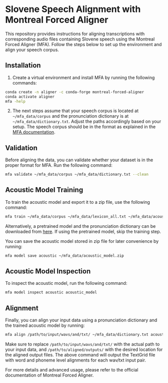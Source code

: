 # Slovene Speech Alignment with Montreal Forced Aligner

This repository provides instructions for aligning transcriptions with corresponding audio files containing Slovene speech using the Montreal Forced Aligner (MFA). Follow the steps below to set up the environment and align your speech corpus.

## Installation

1. Create a virtual environment and install MFA by running the following commands:

```bash
conda create -n aligner -c conda-forge montreal-forced-aligner
conda activate aligner
mfa -help
```

2. The next steps assume that your speech corpus is located at `~/mfa_data/corpus` and the pronunciation dictionary is at `~/mfa_data/dictionary.txt`. Adjust the paths accordingly based on your setup. The speech corpus should be in the format as explained in the [MFA documentation](https://montreal-forced-aligner.readthedocs.io/en/latest/user_guide/dictionary.html).

## Validation

Before aligning the data, you can validate whether your dataset is in the proper format for MFA. Run the following command:

```bash
mfa validate ~/mfa_data/corpus ~/mfa_data/dictionary.txt --clean
```

## Acoustic Model Training

To train the acoustic model and export it to a zip file, use the following command:

```bash
mfa train ~/mfa_data/corpus ~/mfa_data/lexicon_all.txt ~/mfa_data/acoustic_model.zip
```

Alternatively, a pretrained model and the pronunciation dictionary can be downloaded from [here](https://unilj-my.sharepoint.com/:f:/g/personal/janezkrfe_fe1_uni-lj_si/EpYgD7Y3PrlFgtIwSH7nkJoByWgpE2beKOpoP4R_NnkobQ?e=JcTKVM). If using the pretrained model, skip the training step.

You can save the acoustic model stored in zip file for later convenience by running:

```bash
mfa model save acoustic ~/mfa_data/acoustic_model.zip
```

## Acoustic Model Inspection

To inspect the acoustic model, run the following command:

```bash
mfa model inspect acoustic acoustic_model
```

## Alignment

Finally, you can align your input data using a pronunciation dictionary and the trained acoustic model by running:

```bash
mfa align /path/to/input/wavs/and/txt/ ~/mfa_data/dictionary.txt acoustic_model /path/to/aligned/outputs/
```

Make sure to replace `/path/to/input/wavs/and/txt/` with the actual path to your input data, and `/path/to/aligned/outputs/` with the desired location for the aligned output files. The above command will output the TextGrid file with word and phoneme level alignments for each wav/txt input pair.

For more details and advanced usage, please refer to the official documentation of Montreal Forced Aligner.